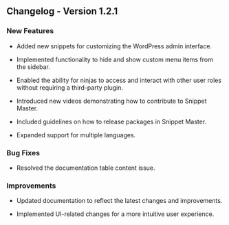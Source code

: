 ## Changelog - Version 1.2.1

### New Features

- Added new snippets for customizing the WordPress admin interface.

- Implemented functionality to hide and show custom menu items from the sidebar.

- Enabled the ability for ninjas to access and interact with other user roles without requiring a third-party plugin.

- Introduced new videos demonstrating how to contribute to Snippet Master.

- Included guidelines on how to release packages in Snippet Master.

- Expanded support for multiple languages.

### Bug Fixes

- Resolved the documentation table content issue.

### Improvements

- Updated documentation to reflect the latest changes and improvements.

- Implemented UI-related changes for a more intuitive user experience.